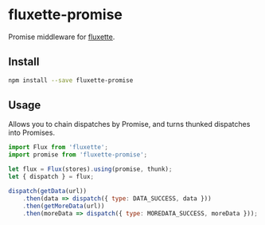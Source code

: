 # fluxette-promise

Promise middleware for [fluxette](https://github.com/edge/fluxette).

## Install

```sh
npm install --save fluxette-promise
```

## Usage

Allows you to chain dispatches by Promise, and turns thunked dispatches into Promises.

```js
import Flux from 'fluxette';
import promise from 'fluxette-promise';

let flux = Flux(stores).using(promise, thunk);
let { dispatch } = flux;

dispatch(getData(url))
	.then(data => dispatch({ type: DATA_SUCCESS, data }))
	.then(getMoreData(url))
	.then(moreData => dispatch({ type: MOREDATA_SUCCESS, moreData }));
```
